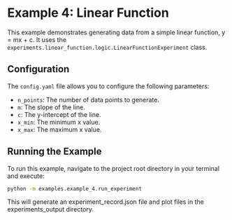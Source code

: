  # Example 4: Linear Function

 This example demonstrates generating data from a simple linear function, y = mx + c.  It uses the `experiments.linear_function.logic.LinearFunctionExperiment` class.

 ## Configuration

 The `config.yaml` file allows you to configure the following parameters:

 *   `n_points`: The number of data points to generate.
 *   `m`: The slope of the line.
 *   `c`: The y-intercept of the line.
 *   `x_min`: The minimum x value.
 *   `x_max`: The maximum x value.

 ## Running the Example

 To run this example, navigate to the project root directory in your terminal and execute:

 ```bash
 python -m examples.example_4.run_experiment

```

This will generate an experiment_record.json file and plot files in the experiments_output directory.


